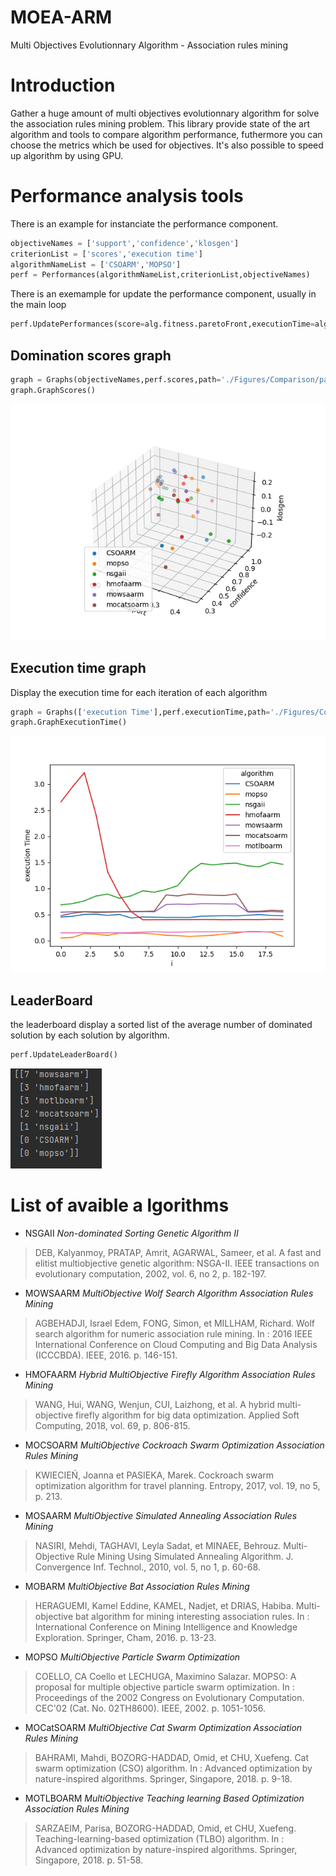 # MOEA-ARM
Multi Objectives Evolutionnary Algorithm - Association rules mining
# Introduction
Gather a huge amount of multi objectives evolutionnary algorithm for solve the association rules mining problem. This library provide state of the art algorithm and tools to compare algorithm performance, futhermore you can choose the metrics which be used for objectives. It's also possible to speed up algorithm by using GPU.
# Performance analysis tools
There is an example for instanciate the performance component.
```python
objectiveNames = ['support','confidence','klosgen']
criterionList = ['scores','execution time']
algorithmNameList = ['CSOARM','MOPSO']
perf = Performances(algorithmNameList,criterionList,objectiveNames)
```
There is an exemample for update the performance component, usually in the main loop
```python
perf.UpdatePerformances(score=alg.fitness.paretoFront,executionTime=alg.executionTime,i=i,algorithmName=algorithmNameList[k])
```
  ## Domination scores graph
  ```python
graph = Graphs(objectiveNames,perf.scores,path='./Figures/Comparison/paretoFront'+str(i),display=False)
graph.GraphScores()
  ```
  ![alt text](https://github.com/TheophileBERTELOOT/MOEA-ARM/blob/main/Figures/Readme/comparison.gif "Comparison of found Pareto front")
  ## Execution time graph
  Display the execution time for each iteration of each algorithm
  ```python
graph = Graphs(['execution Time'],perf.executionTime,path='./Figures/Comparison/execution_time')
graph.GraphExecutionTime()
  ```
   ![alt text](https://github.com/TheophileBERTELOOT/MOEA-ARM/blob/main/Figures/Readme/ExecutionTime.png "Execution time")
  ## LeaderBoard
  the leaderboard display a sorted list of the average number of dominated solution by each solution by algorithm.
  ```python
perf.UpdateLeaderBoard()
  ```
  ![alt text](https://github.com/TheophileBERTELOOT/MOEA-ARM/blob/main/Figures/Readme/LeaderBoard.PNG "leaderboard")
 
# List of avaible a lgorithms
* NSGAII *Non-dominated Sorting Genetic Algorithm II* 
> DEB, Kalyanmoy, PRATAP, Amrit, AGARWAL, Sameer, et al. A fast and elitist multiobjective genetic algorithm: NSGA-II. IEEE transactions on evolutionary computation, 2002, vol. 6, no 2, p. 182-197.
* MOWSAARM *MultiObjective Wolf Search Algorithm Association Rules Mining*
> AGBEHADJI, Israel Edem, FONG, Simon, et MILLHAM, Richard. Wolf search algorithm for numeric association rule mining. In : 2016 IEEE International Conference on Cloud Computing and Big Data Analysis (ICCCBDA). IEEE, 2016. p. 146-151.
* HMOFAARM *Hybrid MultiObjective Firefly Algorithm Association Rules Mining*
> WANG, Hui, WANG, Wenjun, CUI, Laizhong, et al. A hybrid multi-objective firefly algorithm for big data optimization. Applied Soft Computing, 2018, vol. 69, p. 806-815.
* MOCSOARM *MultiObjective Cockroach Swarm Optimization Association Rules Mining*
> KWIECIEŃ, Joanna et PASIEKA, Marek. Cockroach swarm optimization algorithm for travel planning. Entropy, 2017, vol. 19, no 5, p. 213.
* MOSAARM *MultiObjective Simulated Annealing Association Rules Mining*
> NASIRI, Mehdi, TAGHAVI, Leyla Sadat, et MINAEE, Behrouz. Multi-Objective Rule Mining Using Simulated Annealing Algorithm. J. Convergence Inf. Technol., 2010, vol. 5, no 1, p. 60-68.
* MOBARM *MultiObjective Bat Association Rules Mining*
> HERAGUEMI, Kamel Eddine, KAMEL, Nadjet, et DRIAS, Habiba. Multi-objective bat algorithm for mining interesting association rules. In : International Conference on Mining Intelligence and Knowledge Exploration. Springer, Cham, 2016. p. 13-23.
* MOPSO *MultiObjective Particle Swarm Optimization*
> COELLO, CA Coello et LECHUGA, Maximino Salazar. MOPSO: A proposal for multiple objective particle swarm optimization. In : Proceedings of the 2002 Congress on Evolutionary Computation. CEC'02 (Cat. No. 02TH8600). IEEE, 2002. p. 1051-1056.
* MOCatSOARM *MultiObjective Cat Swarm Optimization Association Rules Mining*
> BAHRAMI, Mahdi, BOZORG-HADDAD, Omid, et CHU, Xuefeng. Cat swarm optimization (CSO) algorithm. In : Advanced optimization by nature-inspired algorithms. Springer, Singapore, 2018. p. 9-18.
* MOTLBOARM *MultiObjective Teaching learning Based Optimization Association Rules Mining*
> SARZAEIM, Parisa, BOZORG-HADDAD, Omid, et CHU, Xuefeng. Teaching-learning-based optimization (TLBO) algorithm. In : Advanced optimization by nature-inspired algorithms. Springer, Singapore, 2018. p. 51-58.

 
